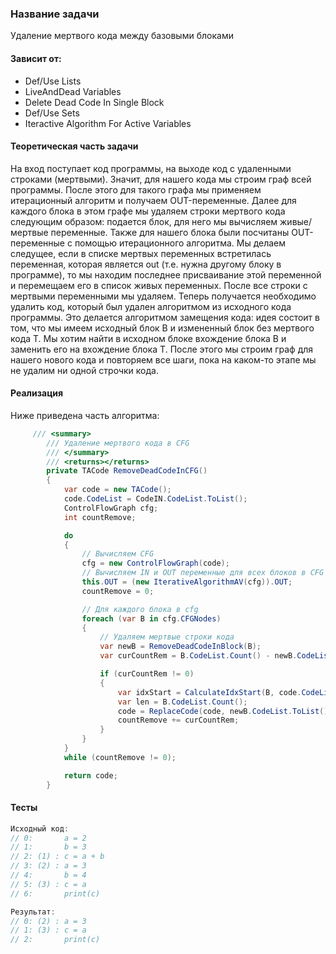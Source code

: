 ﻿### Название задачи
Удаление мертвого кода между базовыми блоками
#### Зависит от:
* Def/Use Lists
* LiveAndDead Variables
* Delete Dead Code In Single Block
* Def/Use Sets
* Iteractive Algorithm For Active Variables
#### Теоретическая часть задачи
На вход поступает код программы, на выходе код с удаленными строками (мертвыми).
Значит, для нашего кода мы строим граф всей программы.
После этого для такого графа мы применяем итерационный алгоритм и получаем OUT-переменные.
Далее для каждого блока в этом графе мы удаляем строки мертвого кода следующим образом:
подается блок, для него мы вычисляем живые/мертвые переменные. Также для нашего блока были
посчитаны OUT-переменные с помощью итерационного алгоритма. Мы делаем следущее, если в списке
мертвых переменных встретилась переменная, которая является out (т.е. нужна другому блоку в 
программе), то мы находим последнее присваивание этой переменной и перемещаем его в
список живых переменных. После все строки с мертвыми переменными мы удаляем. Теперь получается 
необходимо удалить код, который был удален алгоритмом из исходного кода программы. Это делается 
алгоритмом замещения кода: идея состоит в том, что мы имеем исходный блок В и измененный блок без мертвого 
кода Т. Мы хотим найти в исходном блоке вхождение блока В и заменить его на вхождение блока Т.
После этого мы строим граф для нашего нового кода и повторяем все шаги, пока на каком-то этапе
мы не удалим ни одной строчки кода.
#### Реализация
Ниже приведена часть алгоритма:
```csharp
     /// <summary>
        /// Удаление мертвого кода в CFG
        /// </summary>
        /// <returns></returns>
        private TACode RemoveDeadCodeInCFG()
        {
            var code = new TACode();
            code.CodeList = CodeIN.CodeList.ToList();
            ControlFlowGraph cfg;
            int countRemove;

            do
            {
                // Вычисляем CFG
                cfg = new ControlFlowGraph(code);
                // Вычисляем IN и OUT переменные для всех блоков в CFG
                this.OUT = (new IterativeAlgorithmAV(cfg)).OUT;
                countRemove = 0;

                // Для каждого блока в cfg
                foreach (var B in cfg.CFGNodes)
                {
                    // Удаляем мертвые строки кода
                    var newB = RemoveDeadCodeInBlock(B);
                    var curCountRem = B.CodeList.Count() - newB.CodeList.Count();

                    if (curCountRem != 0)
                    {
                        var idxStart = CalculateIdxStart(B, code.CodeList);
                        var len = B.CodeList.Count();
                        code = ReplaceCode(code, newB.CodeList.ToList(), idxStart, len);
                        countRemove += curCountRem;
                    }
                }
            }
            while (countRemove != 0);

            return code;
        }
```
#### Тесты
```csharp
Исходный код:
// 0:       a = 2
// 1:       b = 3
// 2: (1) : c = a + b
// 3: (2) : a = 3
// 4:       b = 4
// 5: (3) : c = a
// 6:       print(c)

Результат:
// 0: (2) : a = 3
// 1: (3) : c = a
// 2:       print(c)
```            
